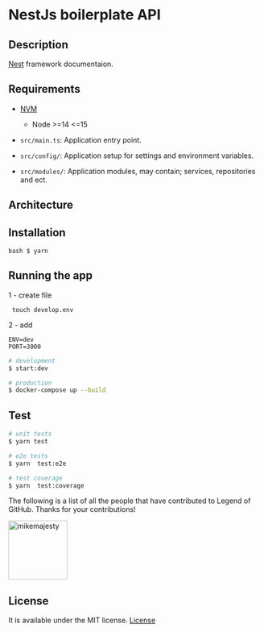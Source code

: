 # NestJs boilerplate API

## Description

[Nest](https://docs.nestjs.com/) framework documentaion.

## Requirements

- [NVM](https://github.com/nvm-sh/nvm#installing-and-updating)
  - Node >=14 <=15

- `src/main.ts`: Application entry point.
- `src/config/`: Application setup for settings and environment variables.
- `src/modules/`: Application modules, may contain; services, repositories and ect.

## Architecture



## Installation

```
bash $ yarn
```

## Running the app

1 - create file
```
 touch develop.env
```

2 - add
```
ENV=dev
PORT=3000
```

```bash
# development
$ start:dev
```

```bash
# production
$ docker-compose up --build
```

## Test

```bash
# unit tests
$ yarn test

# e2e tests
$ yarn  test:e2e

# test coverage
$ yarn  test:coverage
```

The following is a list of all the people that have contributed to Legend of GitHub. Thanks for your contributions!

[<img alt="mikemajesty" src="https://avatars1.githubusercontent.com/u/11630212?s=460&v=4&s=117" width="117">](https://github.com/mikemajesty)
## License

It is available under the MIT license.
[License](https://opensource.org/licenses/mit-license.php)

